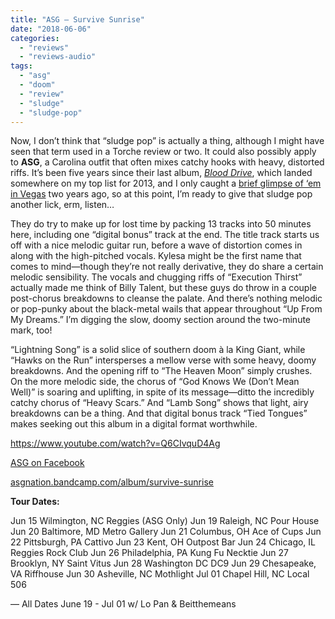 ```yaml
---
title: "ASG – Survive Sunrise"
date: "2018-06-06"
categories: 
  - "reviews"
  - "reviews-audio"
tags: 
  - "asg"
  - "doom"
  - "review"
  - "sludge"
  - "sludge-pop"
---
```


Now, I don’t think that “sludge pop” is actually a thing, although I might have seen that term used in a Torche review or two. It could also possibly apply to **ASG**, a Carolina outfit that often mixes catchy hooks with heavy, distorted riffs. It’s been five years since their last album, _[Blood Drive](https://hellbound.ca/2013/06/asg-blood-drive/)_, which landed somewhere on my top list for 2013, and I only caught a [brief glimpse of ‘em in Vegas](https://hellbound.ca/2016/09/psycho-las-vegas-day-three-recap/) two years ago, so at this point, I’m ready to give that sludge pop another lick, erm, listen…

They do try to make up for lost time by packing 13 tracks into 50 minutes here, including one “digital bonus” track at the end. The title track starts us off with a nice melodic guitar run, before a wave of distortion comes in along with the high-pitched vocals. Kylesa might be the first name that comes to mind—though they’re not really derivative, they do share a certain melodic sensibility. The vocals and chugging riffs of “Execution Thirst” actually made me think of Billy Talent, but these guys do throw in a couple post-chorus breakdowns to cleanse the palate. And there’s nothing melodic or pop-punky about the black-metal wails that appear throughout “Up From My Dreams.” I’m digging the slow, doomy section around the two-minute mark, too!

“Lightning Song” is a solid slice of southern doom à la King Giant, while “Hawks on the Run” intersperses a mellow verse with some heavy, doomy breakdowns. And the opening riff to “The Heaven Moon” simply crushes. On the more melodic side, the chorus of “God Knows We (Don’t Mean Well)” is soaring and uplifting, in spite of its message—ditto the incredibly catchy chorus of “Heavy Scars.” And “Lamb Song” shows that light, airy breakdowns can be a thing. And that digital bonus track “Tied Tongues” makes seeking out this album in a digital format worthwhile.

https://www.youtube.com/watch?v=Q6CIvquD4Ag

[ASG on Facebook](https://www.facebook.com/asgnation)

[asgnation.bandcamp.com/album/survive-sunrise](https://asgnation.bandcamp.com/album/survive-sunrise)

**Tour Dates:**

Jun 15 Wilmington, NC Reggies (ASG Only) Jun 19 Raleigh, NC Pour House Jun 20 Baltimore, MD Metro Gallery Jun 21 Columbus, OH Ace of Cups Jun 22 Pittsburgh, PA Cattivo Jun 23 Kent, OH Outpost Bar Jun 24 Chicago, IL Reggies Rock Club Jun 26 Philadelphia, PA Kung Fu Necktie Jun 27 Brooklyn, NY Saint Vitus Jun 28 Washington DC DC9 Jun 29 Chesapeake, VA Riffhouse Jun 30 Asheville, NC Mothlight Jul 01 Chapel Hill, NC Local 506

— All Dates June 19 - Jul 01 w/ Lo Pan & Beitthemeans
